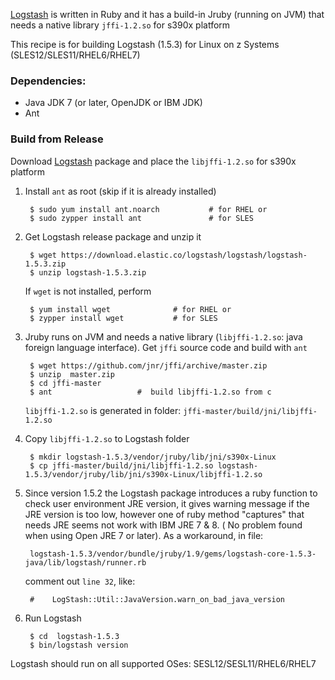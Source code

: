 [Logstash](https://www.elastic.co/products/logstash) is written in Ruby and it has a build-in Jruby (running on JVM) that needs a native library `jffi-1.2.so` for s390x platform

This recipe is for building Logstash (1.5.3) for Linux on z Systems (SLES12/SLES11/RHEL6/RHEL7)

### Dependencies:
   - Java JDK 7 (or later, OpenJDK or IBM JDK)      
   - Ant

### Build from Release

Download [Logstash](https://www.elastic.co/products/logstash) package and place the `libjffi-1.2.so` for s390x platform

1. Install `ant` as root (skip if it is already installed)

        $ sudo yum install ant.noarch           # for RHEL or
        $ sudo zypper install ant               # for SLES


2. Get Logstash release package and unzip it

        $ wget https://download.elastic.co/logstash/logstash/logstash-1.5.3.zip
        $ unzip logstash-1.5.3.zip

    If  `wget` is not installed, perform

        $ yum install wget              # for RHEL or
        $ zypper install wget           # for SLES

3. Jruby runs on JVM and needs a native library (`libjffi-1.2.so`: java foreign language interface). Get `jffi` source code and build with `ant`

        $ wget https://github.com/jnr/jffi/archive/master.zip
        $ unzip  master.zip      
        $ cd jffi-master
        $ ant                   #  build libjffi-1.2.so from c

    `libjffi-1.2.so` is generated in folder: `jffi-master/build/jni/libjffi-1.2.so`

4. Copy `libjffi-1.2.so` to Logstash folder

        $ mkdir logstash-1.5.3/vendor/jruby/lib/jni/s390x-Linux
        $ cp jffi-master/build/jni/libjffi-1.2.so logstash-1.5.3/vendor/jruby/lib/jni/s390x-Linux/libjffi-1.2.so

5. Since version 1.5.2 the Logstash package introduces a ruby function to check user environment JRE version, it gives warning message if the JRE version is too low, however one of  ruby method "captures" that needs JRE seems not work with  IBM JRE 7 & 8.  ( No problem found when using Open JRE 7 or later). As a workaround, in file:

        logstash-1.5.3/vendor/bundle/jruby/1.9/gems/logstash-core-1.5.3-java/lib/logstash/runner.rb

    comment out `line 32`,  like:

        #    LogStash::Util::JavaVersion.warn_on_bad_java_version

6. Run Logstash

        $ cd  logstash-1.5.3
        $ bin/logstash version

Logstash should run on all supported OSes: SESL12/SESL11/RHEL6/RHEL7

